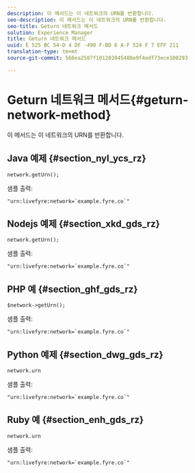 ```yaml
---
description: 이 메서드는 이 네트워크의 URN를 반환합니다.
seo-description: 이 메서드는 이 네트워크의 URN를 반환합니다.
seo-title: Geturn 네트워크 메서드
solution: Experience Manager
title: Geturn 네트워크 메서드
uuid: E 525 BC 54-D 4 DF -490 F-BD 6 A-F 524 F 7 EFF 211
translation-type: tm+mt
source-git-commit: 566ea2587f101202045488e9f4edf73ece100293

---
```



# Geturn 네트워크 메서드{#geturn-network-method}

이 메서드는 이 네트워크의 URN를 반환합니다.

## Java 예제 {#section_nyl_ycs_rz}

```
network.getUrn(); 
```

샘플 출력:

```
"urn:livefyre:network=`example.fyre.co`" 
```

## Nodejs 예제 {#section_xkd_gds_rz}

```
network.getUrn(); 
```

샘플 출력:

```
"urn:livefyre:network=`example.fyre.co`" 
```

## PHP 예 {#section_ghf_gds_rz}

```
$network->getUrn(); 
```

샘플 출력:

```
"urn:livefyre:network=`example.fyre.co`" 
```

## Python 예제 {#section_dwg_gds_rz}

```
network.urn 
```

샘플 출력:

```
"urn:livefyre:network=`example.fyre.co`" 
```

## Ruby 예 {#section_enh_gds_rz}

```
network.urn 
```

샘플 출력:

```
"urn:livefyre:network=`example.fyre.co`" 
```

